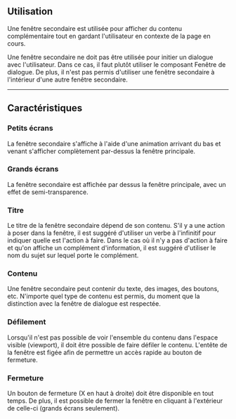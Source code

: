 <h2>Utilisation</h2>

<modul-do>Une fenêtre secondaire est utilisée pour afficher du contenu complémentaire tout en gardant l'utilisateur en contexte de la page en cours.</modul-do>

<modul-dont>Une fenêtre secondaire ne doit pas être utilisée pour initier un dialogue avec l'utilisateur. Dans ce cas, il faut plutôt utiliser le composant Fenêtre de dialogue. De plus, il n'est pas permis d'utiliser une fenêtre secondaire à l'intérieur d'une autre fenêtre secondaire.</modul-dont>
<hr/>

<h2>Caractéristiques</h2>
<h3>Petits écrans</h3>
La fenêtre secondaire s'affiche à l'aide d'une animation arrivant du bas et venant s'afficher complètement par-dessus la fenêtre principale.

<h3>Grands écrans</h3>
La fenêtre secondaire est affichée par dessus la fenêtre principale, avec un effet de semi-transparence.

<h3>Titre</h3>
Le titre de la fenêtre secondaire dépend de son contenu. S'il y a une action à poser dans la fenêtre, il est suggéré d'utiliser un verbe à l'infinitif pour indiquer quelle est l'action à faire. Dans le cas où il n'y a pas d'action à faire et qu'on affiche un complément d'information, il est suggéré d'utiliser le nom du sujet sur lequel porte le complément.

<h3>Contenu</h3>
Une fenêtre secondaire peut contenir du texte, des images, des boutons, etc. N'importe quel type de contenu est permis, du moment que la distinction avec la fenêtre de dialogue est respectée.

<h3>Défilement</h3>
Lorsqu'il n'est pas possible de voir l'ensemble du contenu dans l'espace visible (viewport), il doit être possible de faire défiler le contenu. L'entête de la fenêtre est figée afin de permettre un accès rapide au bouton de fermeture.

<h3>Fermeture</h3>
Un bouton de fermeture (X en haut à droite) doit être disponible en tout temps. De plus, il est possible de fermer la fenêtre en cliquant à l'extérieur de celle-ci (grands écrans seulement).
